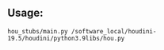 
Usage:
----------------

```
hou_stubs/main.py /software_local/houdini-19.5/houdini/python3.9libs/hou.py
```
